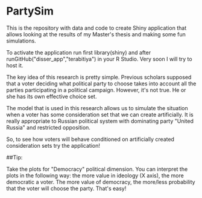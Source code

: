 # PartySim
This is the repository with data and code to create Shiny application that allows looking at the results of my Master's thesis and making some fun simulations.

To activate the application run first library(shiny) and after runGitHub("disser_app","terabitiya") in your R Studio. Very soon I will try to host it.

The key idea of this research is pretty simple. Previous scholars supposed that a voter deciding what political party to choose takes into account all the parties participating in a political campaign. However, it's not true. He or she has its own effective choice set.

The model that is used in this research allows us to simulate the situation when a voter has some consideration set that we can create artificially. It is really appropriate to Russian political system with dominating party "United Russia" and restricted opposition.

So, to see how voters will behave conditioned on artificially created consideration sets try the application!

##Tip:

Take the plots for "Democracy" political dimension. You can interpret the plots in the following way: the more value in ideology (X axis), the more democratic a voter. The more value of democracy, the more/less probability that the voter will choose the party. That's easy!
